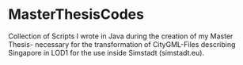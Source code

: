 # MasterThesisCodes
Collection of Scripts I wrote in Java during the creation of my Master Thesis- necessary for the transformation of CityGML-Files describing Singapore in LOD1 for the use inside Simstadt (simstadt.eu). 

